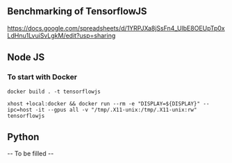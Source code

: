 ## Benchmarking of TensorflowJS

https://docs.google.com/spreadsheets/d/1YRPJXa8jSsFn4_UlbE8OEUpTp0xLdHnu1LvuiSvLgkM/edit?usp=sharing

## Node JS

###  To start with Docker

``` docker build . -t tensorflowjs ```

``` xhost +local:docker && docker run --rm -e "DISPLAY=${DISPLAY}" --ipc=host -it --gpus all -v "/tmp/.X11-unix:/tmp/.X11-unix:rw" tensorflowjs ```

## Python

-- To be filled -- 



